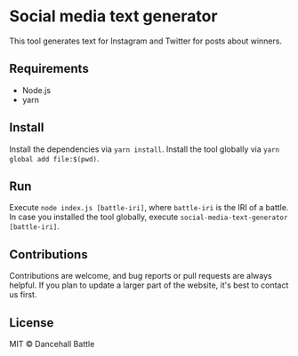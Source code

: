 # Social media text generator

This tool generates text for Instagram and Twitter for posts about winners.

## Requirements
- Node.js
- yarn

## Install
Install the dependencies via `yarn install`.
Install the tool globally via `yarn global add file:$(pwd)`.

## Run
Execute `node index.js [battle-iri]`, 
where `battle-iri` is the IRI of a battle.
In case you installed the tool globally,
execute `social-media-text-generator [battle-iri]`.

## Contributions
Contributions are welcome, and bug reports or pull requests are always helpful. 
If you plan to update a larger part of the website, it's best to contact us first.

## License
MIT &copy; Dancehall Battle